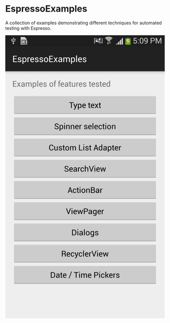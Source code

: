 # EspressoExamples
A collection of examples demonstrating different techniques for automated testing with Espresso.

![alt tag](screens/main_activity.png)
